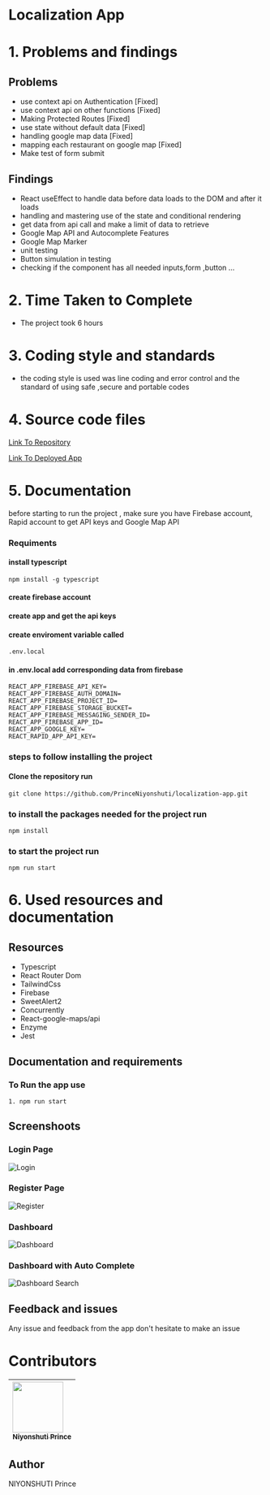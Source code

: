 # Localization App


# 1. Problems and findings

## Problems

- use context api on Authentication [Fixed]
- use context api on other functions [Fixed]
- Making Protected Routes [Fixed]
- use state without default data [Fixed]
- handling google map data [Fixed]
- mapping each restaurant on google map [Fixed]
- Make test of form submit

## Findings

- React useEffect to handle data before data loads to the DOM and after it loads
- handling and mastering use of the state and conditional rendering
- get data from api call and make a limit of data to retrieve
- Google Map API and Autocomplete Features
- Google Map Marker
- unit testing
- Button simulation in testing
- checking if the component has all needed inputs,form ,button ...

# 2. Time Taken to Complete

- The project took 6 hours

# 3. Coding style and standards

- the coding style is used was line coding and error control and
  the standard of using safe ,secure and portable codes

# 4. Source code files

[Link To Repository](https://github.com/PrinceNiyonshuti/localization-app.git)

[Link To Deployed App]()

# 5. Documentation

before starting to run the project , make sure you have Firebase account, Rapid account to get API keys 
and Google Map API

### Requiments

#### install typescript

    npm install -g typescript

#### create firebase account

#### create app and get the api keys

#### create enviroment variable called

    .env.local

#### in .env.local add corresponding data from firebase

    REACT_APP_FIREBASE_API_KEY=
    REACT_APP_FIREBASE_AUTH_DOMAIN=
    REACT_APP_FIREBASE_PROJECT_ID=
    REACT_APP_FIREBASE_STORAGE_BUCKET=
    REACT_APP_FIREBASE_MESSAGING_SENDER_ID=
    REACT_APP_FIREBASE_APP_ID=
    REACT_APP_GOOGLE_KEY=
    REACT_RAPID_APP_API_KEY=

### steps to follow installing the project

#### Clone the repository run

    git clone https://github.com/PrinceNiyonshuti/localization-app.git

### to install the packages needed for the project run

    npm install

### to start the project run

    npm run start

# 6. Used resources and documentation

## Resources

- Typescript
- React Router Dom
- TailwindCss
- Firebase
- SweetAlert2
- Concurrently
- React-google-maps/api
- Enzyme 
- Jest

## Documentation and requirements

### To Run the app use

    1. npm run start

## Screenshoots

### Login Page

![Login](https://github.com/PrinceNiyonshuti/localization-app/blob/master/screenshoots/Login-Resto.png)

### Register Page

![Register](https://github.com/PrinceNiyonshuti/localization-app/blob/master/screenshoots/Register-Resto.png)

### Dashboard

![Dashboard](https://github.com/PrinceNiyonshuti/localization-app/blob/master/screenshoots/Dash_02.png)

### Dashboard with Auto Complete

![Dashboard Search](https://github.com/PrinceNiyonshuti/localization-app/blob/master/screenshoots/Dashboard.png)

## Feedback and issues

Any issue and feedback from the app don't hesitate to make an issue

# Contributors

| [<img src="https://github.com/PrinceNiyonshuti.png" width="100px;"><br><sub><b>Niyonshuti Prince</b></sub>](https://github.com/PrinceNiyonshuti) |
| :------------------------------------------------------------------------------------------------------------------------ |

## Author

NIYONSHUTI Prince

